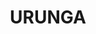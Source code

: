 ---
lastmod: '2025-04-06T06:05:20+00:00'
latitude: -30.529366
layout: suburb
longitude: 152.96348
postcode: '2455'
state: NSW
title: URUNGA
url: /nsw/urunga/
---